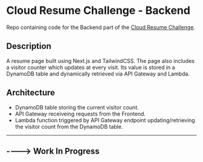 # Cloud Resume Challenge - Backend

Repo containing code for the Backend part of the [Cloud Resume Challenge](https://cloudresumechallenge.dev/).

## Description

A resume page built using Next.js and TailwindCSS. The page also includes a visitor counter which updates at every visit. Its value is stored in a DynamoDB table and dynamically retrieved via API Gateway and Lambda.

## Architecture
- DynamoDB table storing the current visitor count.
- API Gateway receiveing requests from the Frontend.
- Lambda function triggered by API Gateway endpoint updating/retrieving the visitor count from the DynamoDB table.

----
----> **Work In Progress**
---